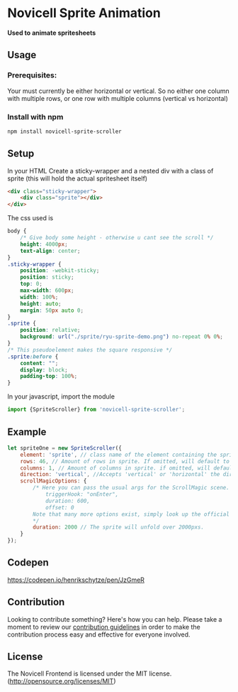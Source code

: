 # Novicell Sprite Animation

**Used to animate spritesheets**

## Usage

### Prerequisites:

Your must currently be either horizontal or vertical. So no either one column with multiple rows, or one row with multiple columns (vertical vs horizontal)

### Install with npm

```bash
npm install novicell-sprite-scroller
```

## Setup

In your HTML
Create a sticky-wrapper and a nested div with a class of sprite (this will hold the actual spritesheet itself)

```html
<div class="sticky-wrapper">
    <div class="sprite"></div>
</div>
```

The css used is

```CSS
body {
    /* Give body some height - otherwise u cant see the scroll */
    height: 4000px;
    text-align: center;
}
.sticky-wrapper {
    position: -webkit-sticky;
    position: sticky;
    top: 0;
    max-width: 600px;
    width: 100%;
    height: auto;
    margin: 50px auto 0;
}
.sprite {
    position: relative;
    background: url("./sprite/ryu-sprite-demo.png") no-repeat 0% 0%;
}
/* This pseudoelement makes the square responsive */
.sprite:before {
    content: "";
    display: block;
    padding-top: 100%;
}
```

In your javascript, import the module

```javascript
import {SpriteScroller} from 'novicell-sprite-scroller';
```

## Example

```javascript
let spriteOne = new SpriteScroller({
    element: 'sprite', // class name of the element containing the sprite background url
    rows: 46, // Amount of rows in sprite. If omitted, will default to 1
    columns: 1, // Amount of columns in sprite. if omitted, will default to 1
    direction: 'vertical', //Accepts 'vertical' or 'horizontal' the direction of the animation. If omitted, will default to 'horizontal'
    scrollMagicOptions: {
        /* Here you can pass the usual args for the ScrollMagic scene. If omitted, it will default to 
            triggerHook: "onEnter",
            duration: 600,
            offset: 0
        Note that many more options exist, simply look up the official scrollmagic docs for scene constructor
        */
        duration: 2000 // The sprite will unfold over 2000pxs.
    }
});
```

## Codepen

https://codepen.io/henrikschytze/pen/JzGmeR

## Contribution

Looking to contribute something? Here's how you can help. Please take a moment to review our [contribution guidelines](https://github.com/Novicell/novicell-frontend/wiki/Contribution-guidelines) in order to make the contribution process easy and effective for everyone involved.

## License

The Novicell Frontend is licensed under the MIT license. (http://opensource.org/licenses/MIT)
